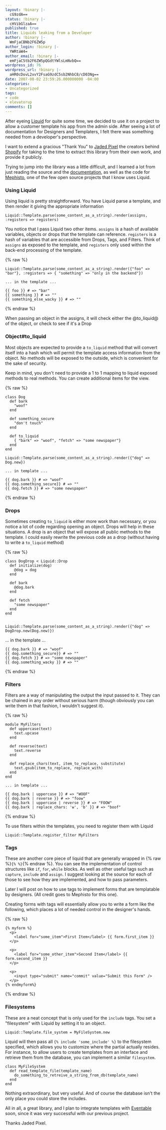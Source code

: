 ```yaml
---
layout: !binary |-
  cG9zdA==
status: !binary |-
  cHVibGlzaA==
published: true
title: Liquids leaking from a Developer
author: !binary |-
  WmFjaCBNb2F6ZW5p
author_login: !binary |-
  YWRtaW4=
author_email: !binary |-
  emFjaC5tb2F6ZW5pQGdtYWlsLmNvbQ==
wordpress_id: 76
wordpress_url: !binary |-
  aHR0cDovL2xvY2FsaG9zdC5sb2NhbC8/cD03Ng==
date: 2007-08-02 23:59:26.000000000 -04:00
categories:
- Uncategorized
tags:
- code
- elevatorup
comments: []
---
```

After eyeing [Liquid](http://www.liquidmarkup.org/) for quite some time, we decided to use it on a project to allow a customer template his app from the admin side. After seeing a lot of documentation for Designers and Templaters, I felt there was something needed from a developer's perspective.

I want to extend a gracious "Thank You" to [Jaded Pixel](http://jadedpixel.com/) the creators behind [Shopify](http://shopify.com/) for taking to the time to extract this library from their own work, and provide it publicly.

Trying to jump into the library was a little difficult, and I learned a lot from just reading the source and the [documentation](http://liquid.rubyforge.org/), as well as the code for [Mephisto](http://mephistoblog.com/), one of the few open source projects that I know uses Liquid.

### Using Liquid

Using liquid is pretty straightforward. You have Liquid parse a template, and then render it giving the appropriate information


    Liquid::Template.parse(some_content_as_a_string).render(assigns, :registers => registers)


You notice that I pass Liquid two other items. `assigns` is a hash of available variables, objects or drops that the template can reference. `registers` is a hash of variables that are accessible from Drops, Tags, and Filters. Think of `assigns` as exposed to the template, and `registers` only used within the back-end processing of the template.

{% raw %}

    Liquid::Template.parse(some_content_as_a_string).render({"foo" => "bar"}, :registers => { "something" => "only in the backend"})

    ... in the template ...

    {{ foo }} # => "bar"
    {{ something }} # => ""
    {{ something_else_wacky }} # => ""

{% endraw %}


When passing an object in the assigns, it will check either the @to_liquid@ of the object, or check to see if it's a Drop

### Object#to_liquid

Most objects are expected to provide a `to_liquid` method that will convert itself into a hash which will permit the template access information from the object. No methods will be exposed to the outside, which is convenient for the sake of security.

Keep in mind, you don't need to provide a 1 to 1 mapping to liquid exposed methods to real methods. You can create additional items for the view.

{% raw %}

    class Dog
      def bark
        "woof"
      end

      def something_secure
        "don't touch"
      end

      def to_liquid
        { "bark" => "woof", "fetch" => "some newspaper"}
      end
    end

    Liquid::Template.parse(some_content_as_a_string).render({"dog" => Dog.new})

    ... in template ...

    {{ dog.bark }} # => "woof"
    {{ dog.something_secure}} # => ""
    {{ dog.fetch }} # => "some newspaper"

{% endraw %}


### Drops

Sometimes creating `to_liquid` is either more work than necessary, or you notice a lot of code regarding opening an object. Drops will help in these situations. A drop is an object that will expose all public methods to the template. I could easily rewrite the previous code as a drop (without having to write a `to_liquid` method)


{% raw %}

    class DogDrop < Liquid::Drop
      def initialize(dog)
        @dog = dog
      end

      def bark
        @dog.bark
      end

      def fetch
        "some newspaper"
      end
    end


    Liquid::Template.parse(some_content_as_a_string).render({"dog" => DogDrop.new(Dog.new)})

   ... in the template ...

    {{ dog.bark }} # => "woof"
    {{ dog.something_secure}} # => ""
    {{ dog.fetch }} # => "some newspaper"
    {{ dog.something_wacky }} # => ""

{% endraw %}


### Filters

Filters are a way of manipulating the output the input passed to it. They can be chained in any order without serious harm (though obviously you can write them in that fashion, I wouldn't suggest it).


{% raw %}

    module MyFilters
      def uppercase(text)
        text.upcase
      end

      def reverse(text)
        text.reverse
      end

      def replace_chars(text, item_to_replace, substitute)
        text.gsub(item_to_replace, replace_with)
      end
    end

    ... in template ...

    {{ dog.bark | uppercase }} # => "WOOF"
    {{ dog.bark | reverse }} # => "foow"
    {{ dog.bark | uppercase | reverse }} # => "FOOW"
    {{ dog.bark | replace_chars: 'w', 'b' }} # => "boof"

{% endraw %}

To use filters within the templates, you need to register them with Liquid


    Liquid::Template.register_filter MyFilters


### Tags

These are another core piece of liquid that are generally wrapped in {% raw %}`{% %}`{% endraw %}. You can see the implementation of control structures like `if`, `for`, `while` blocks. As well as other useful tags such as `capture`, `include` and `assign`. I suggest looking at the source for each of those to see how they are implemented, and how to pass parameters.

Later I will post on how to use tags to implement forms that are templatable by designers. (All credit goes to Mephisto for this one).

Creating forms with tags will essentially allow you to write a form like the following, which places a lot of needed control in the designer's hands.

{% raw %}

    {% myform %}
      <p>
        <label for="some_item">First Item</label> {{ form.first_item }}
      </p>

      <p>
        <label for="some_other_item">Second Item</label> {{ form.second_item }}
      </p>

      <p>
        <input type="submit" name="commit" value="Submit this Form" />
      </p>
    {% endmyform%}

{% endraw %}


### Filesystems

These are a neat concept that is only used for the `include` tags. You set a "filesystem" with Liquid by setting it to an object.


    Liquid::Template.file_system = MyFileSystem.new


Liquid will then pass all `{% include 'some_include' %}` to the filesystem specified, which allows you to customize where the partial actually resides. For instance, to allow users to create templates from an interface and retrieve them from the database, you can implement a similar `filesystem`.

    class MyFileSystem
      def read_template_file(template_name)
        do_something_to_retreive_a_string_from_db(template_name)
      end
    end


Nothing extraordinary, but very useful. And of course the database isn't the only place you could store the includes.

All in all, a great library, and I plan to integrate templates with [Eventable](http://www.eventable.com) soon, since it was very successful with our previous project.

Thanks Jaded Pixel.
